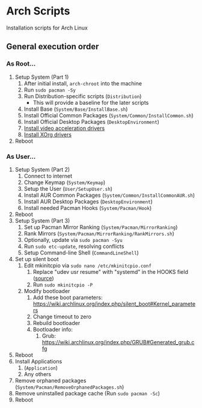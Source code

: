 # Arch Scripts
Installation scripts for Arch Linux

## General execution order

### As Root...

1. Setup System (Part 1)
    1. After initial install, `arch-chroot` into the machine
    2. Run `sudo pacman -Sy`
    3. Run Distribution-specific scripts (`Distribution`)
        * This will provide a baseline for the later scripts
    4. Install Base (`System/Base/InstallBase.sh`)
    5. Install Official Common Packages (`System/Common/InstallCommon.sh`)
    6. Install Official Desktop Packages (`DesktopEnvironment`)
    7. [Install video acceleration drivers](https://wiki.archlinux.org/index.php/Hardware_video_acceleration#Installation)
    8. [Install XOrg drivers](https://wiki.archlinux.org/index.php/xorg#Driver_installation)
2. Reboot

### As User...

1. Setup System (Part 2)
    1. Connect to internet
    2. Change Keymap (`System/Keymap`)
    3. Setup the User (`User/SetupUser.sh`)
    4. Install AUR Common Packages (`System/Common/InstallCommonAUR.sh`)
    5. Install AUR Desktop Packages (`DesktopEnvironment`)
    6. Install needed Pacman Hooks (`System/Pacman/Hook`)
2. Reboot
3. Setup System (Part 3)
    1. Set up Pacman Mirror Ranking (`System/Pacman/MirrorRanking`)
    2. Rank Mirrors (`System/Pacman/MirrorRanking/RankMirrors.sh`)
    3. Optionally, update via `sudo pacman -Syu`
    4. Run `sudo etc-update`, resolving conflicts
    5. Setup Command-line Shell (`CommandLineShell`)
4. Set up silent boot
    1. Edit mkinitcpio via `sudo nano /etc/mkinitcpio.conf`
        1. Replace "udev usr resume" with "systemd" in the HOOKS field ([source](https://wiki.archlinux.org/index.php/mkinitcpio#Common_hooks))
        2. Run `sudo mkinitcpio -P`
    2. Modify bootloader
        1. Add these boot parameters: https://wiki.archlinux.org/index.php/silent_boot#Kernel_parameters
        2. Change timeout to zero
        3. Rebuild bootloader
        4. Bootloader info:
            1. Grub: https://wiki.archlinux.org/index.php/GRUB#Generated_grub.cfg
5. Reboot
6. Install Applications
    1. (`Application`)
    2. Any others
7. Remove orphaned packages (`System/Pacman/RemoveOrphanedPackages.sh`)
8. Remove uninstalled package cache (Run `sudo pacman -Sc`)
9. Reboot
